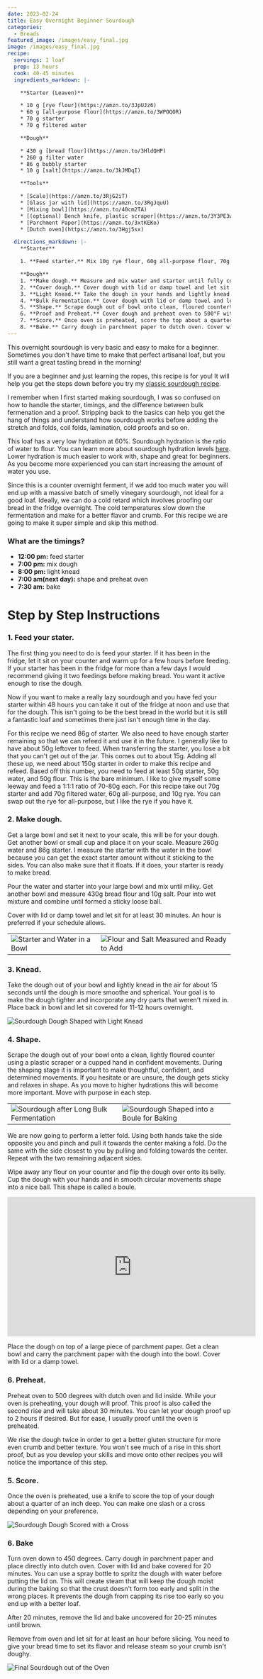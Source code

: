 ```yaml
---
date: 2023-02-24
title: Easy Overnight Beginner Sourdough
categories:
  - Breads
featured_image: /images/easy_final.jpg
image: /images/easy_final.jpg
recipe:
  servings: 1 loaf
  prep: 13 hours
  cook: 40-45 minutes
  ingredients_markdown: |-

    **Starter (Leaven)**

    * 10 g [rye flour](https://amzn.to/3JpUJz6)
    * 60 g [all-purpose flour](https://amzn.to/3WPOQOR)
    * 70 g starter
    * 70 g filtered water

    **Dough**

    * 430 g [bread flour](https://amzn.to/3HldQHP)
    * 260 g filter water
    * 86 g bubbly starter
    * 10 g [salt](https://amzn.to/3kJMDqI)

    **Tools**

    * [Scale](https://amzn.to/3RjG2iT)
    * [Glass jar with lid](https://amzn.to/3RgJquU)
    * [Mixing bowl](https://amzn.to/40cm2TA)
    * [(optional) Bench knife, plastic scraper](https://amzn.to/3Y3PE3w)
    * [Parchment Paper](https://amzn.to/3xtKEKo)
    * [Dutch oven](https://amzn.to/3Hgj5sx)

  directions_markdown: |-
    **Starter**

    1. **Feed starter.** Mix 10g rye flour, 60g all-purpose flour, 70g starter, 70g filtered water.

    **Dough**
    1. **Make dough.** Measure and mix water and starter until fully combined in a large bowl. Measure flour and salt and add to bowl and mix. Dough will be sticky.
    2. **Cover dough.** Cover dough with lid or damp towel and let sit for 30 minutes to 1 hour.
    3. **Light Knead.** Take the dough in your hands and lightly knead for about 15 seconds until the dough is tigher in a ball shape.
    4. **Bulk Fermentation.** Cover dough with lid or damp towel and let sit for 11-12 hours overnight.
    5. **Shape.** Scrape dough out of bowl onto clean, floured countertop. Perform a letter fold and shape into a boule. Place on parchment paper and carry to a clean bowl. 
    6. **Proof and Preheat.** Cover dough and preheat oven to 500°F with dutch oven and lid inside.
    7. **Score.** Once oven is preheated, score the top about a quarter of an inch deep.
    8. **Bake.** Carry dough in parchment paper to dutch oven. Cover with lid, turn oven down to 450°F and bake covered for 20 minutes. Remove lid and bake uncovered for another 20-25 minutes until brown.
---
```


This overnight sourdough is very basic and easy to make for a beginner. Sometimes you don't have time to make that perfect artisanal loaf, but you still want a great tasting bread in the morning!

If you are a beginner and just learning the ropes, this recipe is for you! It will help you get the steps down before you try my [classic sourdough recipe](https://www.sourdoughathome.com/breads/2023/01/13/classic-sourdough/).

I remember when I first started making sourdough, I was so confused on how to handle the starter, timings, and the difference between bulk fermenation and a proof. Stripping back to the basics can help you get the hang of things and understand how sourdough works before adding the stretch and folds, coil folds, lamination, cold proofs and so on.

This loaf has a very low hydration at 60%. Sourdough hydration is the ratio of water to flour. You can learn more about sourdough hydration levels [here](https://www.sourdoughathome.com/general/2023/02/08/understanding-sourdough-hydration-levels/). Lower hydration is much easier to work with, shape and great for beginners. As you become more experienced you can start increasing the amount of water you use.

Since this is a counter overnight ferment, if we add too much water you will end up with a massive batch of smelly vinegary sourdough, not ideal for a good loaf. Ideally, we can do a cold retard which involves proofing our bread in the fridge overnight. The cold temperatures slow down the fermentation and make for a better flavor and crumb. For this recipe we are going to make it super simple and skip this method.

### What are the timings?

- **12:00 pm:** feed starter
- **7:00 pm:** mix dough
- **8:00 pm:** light knead
- **7:00 am(next day):** shape and preheat oven
- **7:30 am:** bake

# Step by Step Instructions

### 1. Feed your stater.

The first thing you need to do is feed your starter. If it has been in the fridge, let it sit on your counter and warm up for a few hours before feeding. If your starter has been in the fridge for more than a few days I would recommend giving it two feedings before making bread. You want it active enough to rise the dough.

Now if you want to make a really lazy sourdough and you have fed your starter within 48 hours you can take it out of the fridge at noon and use that for the dough. This isn't going to be the best bread in the world but it is still a fantastic loaf and sometimes there just isn't enough time in the day.

For this recipe we need 86g of starter. We also need to have enough starter remaining so that we can refeed it and use it in the future. I generally like to have about 50g leftover to feed. When transferring the starter, you lose a bit that you can't get out of the jar. This comes out to about 15g. Adding all these up, we need about 150g starter in order to make this recipe and refeed. Based off this number, you need to feed at least 50g starter, 50g water, and 50g flour. This is the bare minimum. I like to give myself some leeway and feed a 1:1:1 ratio of 70-80g each. For this recipe take out 70g starter and add 70g filtered water, 60g all-purpose, and 10g rye. You can swap out the rye for all-purpose, but I like the rye if you have it.

### 2. Make dough.

Get a large bowl and set it next to your scale, this will be for your dough. Get another bowl or small cup and place it on your scale. Measure 260g water and 86g starter. I measure the starter with the water in the bowl because you can get the exact starter amount without it sticking to the sides. You can also make sure that it floats. If it does, your starter is ready to make bread.

Pour the water and starter into your large bowl and mix until milky. Get another bowl and measure 430g bread flour and 10g salt. Pour into wet mixture and combine until formed a sticky loose ball.

Cover with lid or damp towel and let sit for at least 30 minutes. An hour is preferred if your schedule allows.

|                                                      |                                                                        |
| ---------------------------------------------------- | ---------------------------------------------------------------------- |
| ![Starter and Water in a Bowl](/images/easy_mix.jpg) | ![Flour and Salt Measured and Ready to Add](/images/easy_doughmix.jpg) |

### 3. Knead.

Take the dough out of your bowl and lightly knead in the air for about 15 seconds until the dough is more smoothe and spherical. Your goal is to make the dough tighter and incorporate any dry parts that weren't mixed in. Place back in bowl and let sit covered for 11-12 hours overnight.

![Sourdough Dough Shaped with Light Knead](/images/easy_knead.jpg)

### 4. Shape.

Scrape the dough out of your bowl onto a clean, lightly floured counter using a plastic scraper or a cupped hand in confident movements. During the shaping stage it is important to make thoughtful, confident, and determined movements. If you hesitate or are unsure, the dough gets sticky and relaxes in shape. As you move to higher hydrations this will become more important. Move with purpose in each step.

|                                                                  |                                                                     |
| ---------------------------------------------------------------- | ------------------------------------------------------------------- |
| ![Sourdough after Long Bulk Fermentation](/images/easy_bulk.jpg) | ![Sourdough Shaped into a Boule for Baking](/images/easy_shape.jpg) |

We are now going to perform a letter fold. Using both hands take the side opposite you and pinch and pull it towards the center making a fold. Do the same with the side closest to you by pulling and folding towards the center. Repeat with the two remaining adjacent sides.

Wipe away any flour on your counter and flip the dough over onto its belly. Cup the dough with your hands and in smooth circular movements shape into a nice ball. This shape is called a boule.

<iframe width="560" height="315" src="https://www.youtube.com/embed/mfdem4TbhZM" title="YouTube video player" frameborder="0" allow="accelerometer; autoplay; clipboard-write; encrypted-media; gyroscope; picture-in-picture; web-share" allowfullscreen></iframe>

Place the dough on top of a large piece of parchment paper. Get a clean bowl and carry the parchment paper with the dough into the bowl. Cover with lid or a damp towel.

### 6. Preheat.

Preheat oven to 500 degrees with dutch oven and lid inside. While your oven is preheating, your dough will proof. This proof is also called the second rise and will take about 30 minutes. You can let your dough proof up to 2 hours if desired. But for ease, I usually proof until the oven is preheated.

We rise the dough twice in order to get a better gluten structure for more even crumb and better texture. You won't see much of a rise in this short proof, but as you develop your skills and move onto other recipes you will notice the importance of this step.

### 5. Score.

Once the oven is preheated, use a knife to score the top of your dough about a quarter of an inch deep. You can make one slash or a cross depending on your preference.

![Sourdough Dough Scored with a Cross](/images/easy_scored.jpg)

### 6. Bake

Turn oven down to 450 degrees. Carry dough in parchment paper and place directly into dutch oven. Cover with lid and bake covered for 20 minutes. You can use a spray bottle to spritz the dough with water before putting the lid on. This will create steam that will keep the dough moist during the baking so that the crust doesn't form too early and split in the wrong places. It prevents the dough from capping its rise too early so you end up with a better loaf.

After 20 minutes, remove the lid and bake uncovered for 20-25 minutes until brown.

Remove from oven and let sit for at least an hour before slicing. You need to give your bread time to set its flavor and release steam so your crumb isn't doughy.

![Final Sourdough out of the Oven](/images/easy_bake.jpg)
